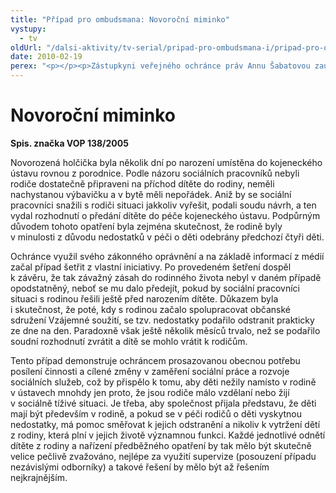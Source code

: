 ```yaml
---
title: "Případ pro ombudsmana: Novoroční miminko"
vystupy:
  - tv
oldUrl: "/dalsi-aktivity/tv-serial/pripad-pro-ombudsmana-i/pripad-pro-ombudsmana-novorocni-miminko/"
date: 2010-02-19
perex: "<p></p><p>Zástupkyni veřejného ochránce práv Annu Šabatovou zaujal titulek v tisku &ndash; &quot;Novoroční miminko skončilo i s dárky v ústavu&quot; Na základě ověřených informací se rozhodla šetřit z vlastní iniciativy, což zákon umožňuje, proti magistrátu města Karviné ve věci Návrhu předběžného opatření, kterým se nezletilá Evička svěřuje do kojeneckého ústavu. Nyní je malá Evička doma.</p>"
---
```


<!-- imported from the old website -->

<h1>Novoroční miminko</h1><p><b>Spis. značka VOP 138/2005</b></p><p>Novorozená holčička byla několik dní po narození umístěna do kojeneckého ústavu rovnou z porodnice. Podle názoru sociálních pracovníků nebyli rodiče dostatečně připraveni na příchod dítěte do rodiny, neměli nachystanou výbavičku a v bytě měli nepořádek. Aniž by se sociální pracovníci snažili s rodiči situaci jakkoliv vyřešit, podali soudu návrh, a ten vydal rozhodnutí o předání dítěte do péče kojeneckého ústavu. Podpůrným důvodem tohoto opatření byla zejména skutečnost, že rodině byly v minulosti z důvodu nedostatků v péči o děti odebrány předchozí čtyři děti. </p><p>Ochránce využil svého zákonného oprávnění a na základě informací z médií začal případ šetřit z vlastní iniciativy. Po provedeném šetření dospěl k závěru, že tak závažný zásah do rodinného života nebyl v daném případě opodstatněný, neboť se mu dalo předejít, pokud by sociální pracovníci situaci s rodinou řešili ještě před narozením dítěte. Důkazem byla i skutečnost, že poté, kdy s rodinou začalo spolupracovat občanské sdružení Vzájemné soužití, se tzv. nedostatky podařilo odstranit prakticky ze dne na den. Paradoxně však ještě několik měsíců trvalo, než se podařilo soudní rozhodnutí zvrátit a dítě se mohlo vrátit k rodičům.</p><p>Tento případ demonstruje ochráncem prosazovanou obecnou potřebu posílení činnosti a cílené změny v zaměření sociální práce a rozvoje sociálních služeb, což by přispělo k tomu, aby děti nežily namísto v rodině v ústavech mnohdy jen proto, že jsou rodiče málo vzdělaní nebo žijí v sociálně tíživé situaci. Je třeba, aby společnost přijala představu, že děti mají být především v rodině, a pokud se v péči rodičů o děti vyskytnou nedostatky, má pomoc směřovat k jejich odstranění a nikoliv k vytržení dětí z rodiny, která plní v jejich životě významnou funkci. Každé jednotlivé odnětí dítěte z rodiny a nařízení předběžného opatření by tak mělo být skutečně velice pečlivě zvažováno, nejlépe za využití supervize (posouzení případu nezávislými odborníky) a takové řešení by mělo být až řešením nejkrajnějším.</p>

